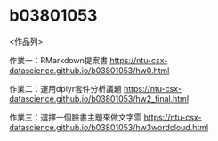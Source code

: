 # b03801053
<作品列>

作業一：RMarkdown提案書 https://ntu-csx-datascience.github.io/b03801053/hw0.html

作業二：運用dplyr套件分析議題 https://ntu-csx-datascience.github.io/b03801053/hw2_final.html

作業三：選擇一個臉書主題來做文字雲 https://ntu-csx-datascience.github.io/b03801053/hw3wordcloud.html
